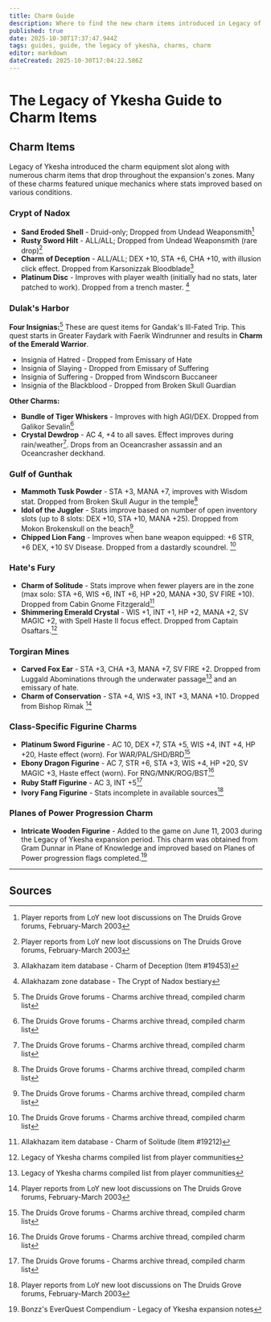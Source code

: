 ```yaml
---
title: Charm Guide
description: Where to find the new charm items introduced in Legacy of Ykesha
published: true
date: 2025-10-30T17:37:47.944Z
tags: guides, guide, the legacy of ykesha, charms, charm
editor: markdown
dateCreated: 2025-10-30T17:04:22.586Z
---
```


# The Legacy of Ykesha Guide to Charm Items
## Charm Items

Legacy of Ykesha introduced the charm equipment slot along with numerous charm items that drop throughout the expansion's zones. Many of these charms featured unique mechanics where stats improved based on various conditions.

### Crypt of Nadox
- **Sand Eroded Shell** - Druid-only; Dropped from Undead Weaponsmith[^1]
- **Rusty Sword Hilt** - ALL/ALL; Dropped from Undead Weaponsmith (rare drop)[^1]
- **Charm of Deception** - ALL/ALL; DEX +10, STA +6, CHA +10, with illusion click effect. Dropped from Karsonizzak Bloodblade[^2]
- **Platinum Disc** - Improves with player wealth (initially had no stats, later patched to work). Dropped from a trench master. [^3]

### Dulak's Harbor
**Four Insignias:**[^4]
These are quest items for Gandak's Ill-Fated Trip.  This quest starts in Greater Faydark with Faerik Windrunner and results in **Charm of the Emerald Warrior**.
- Insignia of Hatred - Dropped from Emissary of Hate
- Insignia of Slaying - Dropped from Emissary of Suffering
- Insignia of Suffering - Dropped from Windscorn Buccaneer
- Insignia of the Blackblood - Dropped from Broken Skull Guardian

**Other Charms:**
- **Bundle of Tiger Whiskers** - Improves with high AGI/DEX. Dropped from Galikor Sevalin[^4]
- **Crystal Dewdrop** - AC 4, +4 to all saves. Effect improves during rain/weather[^4]. Drops from an Oceancrasher assassin and an Oceancrasher deckhand.
### Gulf of Gunthak
- **Mammoth Tusk Powder** - STA +3, MANA +7, improves with Wisdom stat. Dropped from Broken Skull Augur in the temple[^4]
- **Idol of the Juggler** - Stats improve based on number of open inventory slots (up to 8 slots: DEX +10, STA +10, MANA +25). Dropped from Mokon Brokenskull on the beach[^4]
- **Chipped Lion Fang** - Improves when bane weapon equipped: +6 STR, +6 DEX, +10 SV Disease. Dropped from a dastardly scoundrel. [^4]

### Hate's Fury
- **Charm of Solitude** - Stats improve when fewer players are in the zone (max solo: STA +6, WIS +6, INT +6, HP +20, MANA +30, SV FIRE +10). Dropped from Cabin Gnome Fitzgerald[^5]
- **Shimmering Emerald Crystal** - WIS +1, INT +1, HP +2, MANA +2, SV MAGIC +2, with Spell Haste II focus effect. Dropped from Captain Osaftars.[^6] 

### Torgiran Mines
- **Carved Fox Ear** - STA +3, CHA +3, MANA +7, SV FIRE +2. Dropped from Luggald Abominations through the underwater passage[^6] and an emissary of hate.
- **Charm of Conservation** - STA +4, WIS +3, INT +3, MANA +10. Dropped from Bishop Rimak [^1]

### Class-Specific Figurine Charms
- **Platinum Sword Figurine** - AC 10, DEX +7, STA +5, WIS +4, INT +4, HP +20, Haste effect (worn). For WAR/PAL/SHD/BRD[^4]
- **Ebony Dragon Figurine** - AC 7, STR +6, STA +3, WIS +4, HP +20, SV MAGIC +3, Haste effect (worn). For RNG/MNK/ROG/BST[^4]
- **Ruby Staff Figurine** - AC 3, INT +5[^4]
- **Ivory Fang Figurine** - Stats incomplete in available sources[^1]

### Planes of Power Progression Charm
- **Intricate Wooden Figurine** - Added to the game on June 11, 2003 during the Legacy of Ykesha expansion period. This charm was obtained from Gram Dunnar in Plane of Knowledge and improved based on Planes of Power progression flags completed.[^7]

---
## Sources
[^1]: Player reports from LoY new loot discussions on The Druids Grove forums, February-March 2003
[^2]: Allakhazam item database - Charm of Deception (Item #19453)
[^3]: Allakhazam zone database - The Crypt of Nadox bestiary
[^4]: The Druids Grove forums - Charms archive thread, compiled charm list
[^5]: Allakhazam item database - Charm of Solitude (Item #19212)
[^6]: Legacy of Ykesha charms compiled list from player communities
[^7]: Bonzz's EverQuest Compendium - Legacy of Ykesha expansion notes